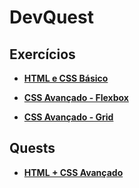 # DevQuest

## Exercícios

- [**HTML e CSS Básico**](https://github.com/msmachado89/DevQuest/tree/main/exercises/html-e-css-basico)

- [**CSS Avançado - Flexbox**](https://github.com/msmachado89/DevQuest/tree/main/exercises/css-avancado-flexbox)

- [**CSS Avançado - Grid**](https://github.com/msmachado89/DevQuest)


## Quests

- [**HTML + CSS Avançado**]([https://github.com/msmachado89/DevQuest](https://github.com/msmachado89/DevQuest/tree/main/quests/html-e-css-avancado/projeto-huddle-base))
